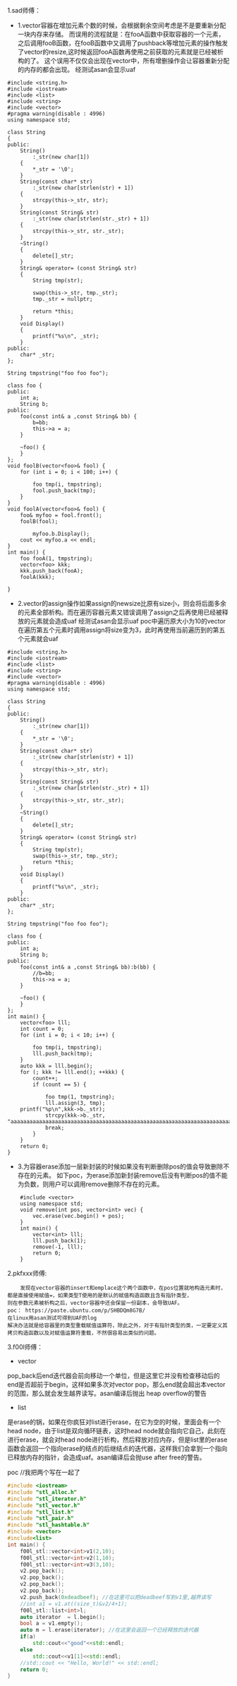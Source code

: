 1.sad师傅：


- 1.vector容器在增加元素个数的时候，会根据剩余空间考虑是不是要重新分配一块内存来存储。
	而误用的流程就是：在fooA函数中获取容器的一个元素，之后调用fooB函数，在fooB函数中又调用了pushback等增加元素的操作触发了vector的resize,这时候返回fooA函数再使用之前获取的元素就是已经被析构的了。
	这个误用不仅仅会出现在vector中，所有增删操作会让容器重新分配的内存的都会出现。
	经测试asan会显示uaf

```
#include <string.h>
#include <iostream>
#include <list>
#include <string>
#include <vector>
#pragma warning(disable : 4996)
using namespace std;

class String
{
public:
    String()
        :_str(new char[1])
    {
        *_str = '\0';
    }
    String(const char* str)
        :_str(new char[strlen(str) + 1])
    {
        strcpy(this->_str, str);
    }
    String(const String& str)
        :_str(new char[strlen(str._str) + 1])
    {
        strcpy(this->_str, str._str);
    }
    ~String()
    {
        delete[]_str;
    }
    String& operator= (const String& str)
    {
        String tmp(str);
        
        swap(this->_str, tmp._str);
        tmp._str = nullptr;
        
        return *this;
    }
    void Display()
    {
        printf("%s\n", _str);
    }
public:
    char* _str;
};

String tmpstring("foo foo foo");

class foo {
public:
	int a;
	String b;
public:
	foo(const int& a ,const String& bb) {
		b=bb;
		this->a = a;
	}

	~foo() {
	}
};
void foolB(vector<foo>& fool) {
	for (int i = 0; i < 100; i++) {
        
		foo tmp(i, tmpstring);
		fool.push_back(tmp);
	}
}
void foolA(vector<foo>& fool) {
	foo& myfoo = fool.front();
	foolB(fool);

        myfoo.b.Display();
	cout << myfoo.a << endl;
}
int main() {
	foo fooA(1, tmpstring);
	vector<foo> kkk;
	kkk.push_back(fooA);
	foolA(kkk);

}
```

- 2.vector的assign操作如果assign的newsize比原有size小，则会将后面多余的元素全部析构。而在遍历容器元素又错误调用了assign之后再使用已经被释放的元素就会造成uaf
	经测试asan会显示uaf
	poc中遍历原大小为10的vector在遍历第五个元素时调用assign将size变为3，此时再使用当前遍历到的第五个元素就会uaf
	
```
#include <string.h>
#include <iostream>
#include <list>
#include <string>
#include <vector>
#pragma warning(disable : 4996)
using namespace std;

class String
{
public:
    String()
        :_str(new char[1])
    {
        *_str = '\0';
    }
    String(const char* str)
        :_str(new char[strlen(str) + 1])
    {
        strcpy(this->_str, str);
    }
    String(const String& str)
        :_str(new char[strlen(str._str) + 1])
    {
        strcpy(this->_str, str._str);
    }
    ~String()
    {
        delete[]_str;
    }
    String& operator= (const String& str)
    {
        String tmp(str);
        swap(this->_str, tmp._str);
        return *this;
    }
    void Display()
    {
        printf("%s\n", _str);
    }
public:
    char* _str;
};

String tmpstring("foo foo foo");

class foo {
public:
	int a;
	String b;
public:
	foo(const int& a ,const String& bb):b(bb) {
		//b=bb;
		this->a = a;
	}

	~foo() {
	}
};
int main() {
    vector<foo> lll;
    int count = 0;
    for (int i = 0; i < 10; i++) {

        foo tmp(i, tmpstring);
        lll.push_back(tmp);
    }
    auto kkk = lll.begin();
    for (; kkk != lll.end(); ++kkk) {
        count++;
        if (count == 5) {

            foo tmp(1, tmpstring);
            lll.assign(3, tmp);
	printf("%p\n",kkk->b._str);
            strcpy(kkk->b._str, "aaaaaaaaaaaaaaaaaaaaaaaaaaaaaaaaaaaaaaaaaaaaaaaaaaaaaaaaaaaaaaaaaaaaaaaaaaa");
            break;
        }
    }
    return 0;
}
```

	
- 3.为容器erase添加一层新封装的时候如果没有判断删除pos的值会导致删除不存在的元素。
	如下poc，为erase添加新封装remove后没有判断pos的值不能为负数，则用户可以调用remove删除不存在的元素。

```
	#include <vector>
	using namespace std;
	void remove(int pos, vector<int> vec) {
 	   	vec.erase(vec.begin() + pos);
	}
	int main() {
  	  	vector<int> lll;
  	  	lll.push_back(1);
   	 	remove(-1, lll);
   		return 0;
	}

```
2.pkfxxx师傅:

```
    发现在vector容器的insert和emplace这个两个函数中，在pos位置就地构造元素时，都是直接使用赋值=，如果类型T使用的是默认的赋值构造函数且含有指针类型，
则在参数元素被析构之后，vector容器中还会保留一份副本，会导致UAF。
poc： https://paste.ubuntu.com/p/SHBDQm8G7B/
在linux用asan测试可得到UAF的log
解决办法就是给容器里的类型重载赋值运算符，除此之外，对于有指针类型的类，一定要定义其拷贝构造函数以及对赋值运算符重载，不然很容易出类似的问题。
```

3.f00l师傅：


- vector 

​	pop_back后end迭代器会前向移动一个单位，但是这里它并没有检查移动后的end是否超前于begin，这样如果多次对vector pop，那么end就会超出本vector的范围，那么就会发生越界读写。asan编译后抛出 heap overflow的警告

- list

​	是erase的锅，如果在你疯狂对list进行erase，在它为空的时候，里面会有一个head node，由于list是双向循环链表，这时head node就会指向它自己，此刻在进行erase，就会对head node进行析构，然后释放对应内存，但是list里的erase函数会返回一个指向erase的结点的后继结点的迭代器，这样我们会拿到一个指向已释放内存的指针，会造成uaf。asan编译后会抛use after free的警告。

poc //我把两个写在一起了
```c++
#include <iostream>
#include "stl_alloc.h"
#include "stl_iterator.h"
#include "stl_vector.h"
#include "stl_list.h"
#include "stl_pair.h"
#include "stl_hashtable.h"
#include <vector>
#include<list>
int main() {
    f00l_stl::vector<int>v1(2,10);
    f00l_stl::vector<int>v2(1,10);
    f00l_stl::vector<int>v3(3,10);
    v2.pop_back();
    v2.pop_back();
    v2.pop_back();
    v2.pop_back();
    v2.push_back(0xdeadbeef); //在这里可以把deadbeef写到v1里,越界读写
    //int a1 = v1.at((size_t)&v2/4+1);
    f00l_stl::list<int>l;  
    auto iterator  = l.begin();
    bool a = v1.empty();
    auto m = l.erase(iterator); //在这里会返回一个已经释放的迭代器
    if(a)
        std::cout<<"good"<<std::endl;
    else
        std::cout<<v1[1]<<std::endl;
    //std::cout << "Hello, World!" << std::endl;
    return 0;
}
```
